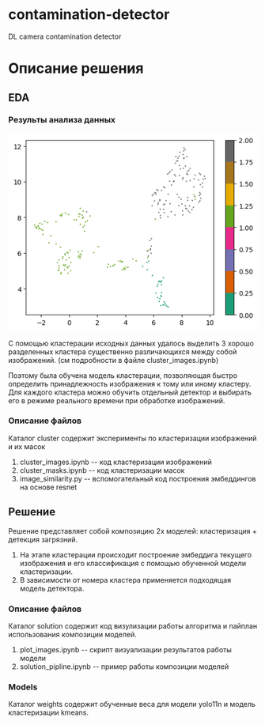 # contamination-detector

DL camera contamination detector

# Описание решения

## EDA

### Результы анализа данных 

![alt text](assets/clusterization.png)

С помощью кластерации исходных данных удалось выделить 3 хорошо разделенных кластера существенно различающихся между собой изображений. (см подробности в файле cluster_images.ipynb) 


Поэтому была обучена модель кластерации, позволяющая быстро определить принадлежность изображения к тому или иному кластеру. Для каждого кластера можно обучить отдельный детектор и выбирать его в режиме реального времени при обработке изображений.


### Описание файлов

Каталог cluster содержит эксперименты по кластеризации изображений и их масок

1. cluster_images.ipynb -- код кластеризации изображений
2. cluster_masks.ipynb -- код кластеризации масок
3. image_similarity.py -- вспомогательный код построения эмбеддингов на основе resnet


## Решение

Решение представляет собой композицию 2х моделей: кластеризация + детекция загрязний.

1. На этапе кластерации происходит построение эмбеддига текущего изображения и его классификация с помощью обученной модели кластеризации.
2. В зависимости от номера кластера применяется подходящая модель детектора.

### Описание файлов

Каталог solution содержит код визулизации работы алгоритма и пайплан использования композиции моделей. 

1. plot_images.ipynb -- скрипт визуализации результатов работы модели
2. solution_pipline.ipynb -- пример работы композиции моделей


### Models

Каталог weights содержит обученные веса для модели yolo11n и модель кластеризации kmeans. 